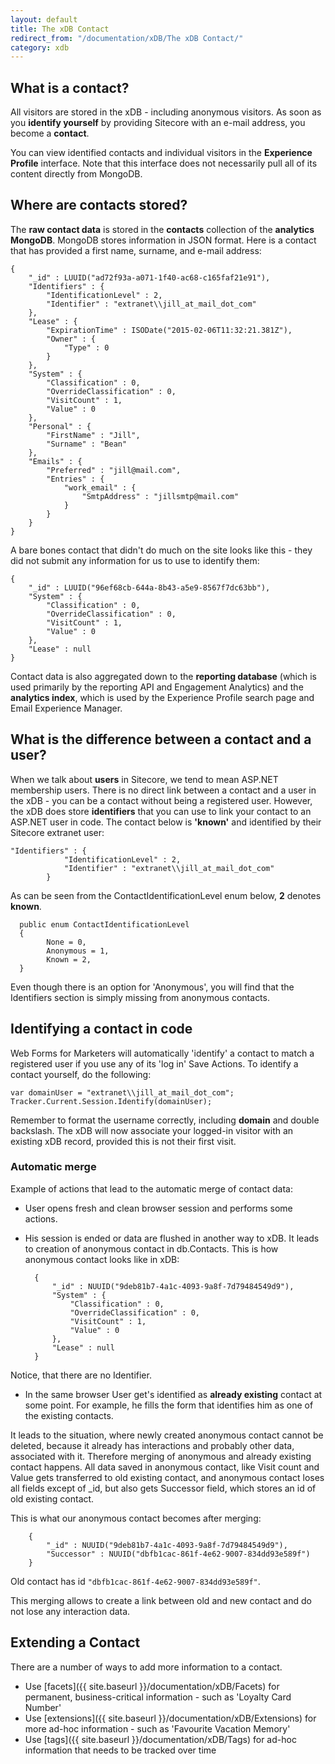 ```yaml
---
layout: default
title: The xDB Contact
redirect_from: "/documentation/xDB/The xDB Contact/"
category: xdb
---
```


## What is a contact?

All visitors are stored in the xDB - including anonymous visitors. As soon as you **identify yourself** by providing Sitecore with an e-mail address, you become a **contact**.

You can view identified contacts and individual visitors in the **Experience Profile** interface. Note that this interface does not necessarily pull all of its content directly from MongoDB.

## Where are contacts stored?
The **raw contact data** is stored in the **contacts** collection of the **analytics MongoDB**. MongoDB stores information in JSON format. Here is a contact that has provided a first name, surname, and e-mail address:

	{
	    "_id" : LUUID("ad72f93a-a071-1f40-ac68-c165faf21e91"),
	    "Identifiers" : {
	        "IdentificationLevel" : 2,
	        "Identifier" : "extranet\\jill_at_mail_dot_com"
	    },
	    "Lease" : {
	        "ExpirationTime" : ISODate("2015-02-06T11:32:21.381Z"),
	        "Owner" : {
	            "Type" : 0
	        }
	    },
	    "System" : {
	        "Classification" : 0,
	        "OverrideClassification" : 0,
	        "VisitCount" : 1,
	        "Value" : 0
	    },
	    "Personal" : {
	        "FirstName" : "Jill",
	        "Surname" : "Bean"
	    },
	    "Emails" : {
	        "Preferred" : "jill@mail.com",
	        "Entries" : {
	            "work_email" : {
	                "SmtpAddress" : "jillsmtp@mail.com"
	            }
	        }
	    }
	}

A bare bones contact that didn't do much on the site looks like this - they did not submit any information for us to use to identify them:

	{
	    "_id" : LUUID("96ef68cb-644a-8b43-a5e9-8567f7dc63bb"),
	    "System" : {
	        "Classification" : 0,
	        "OverrideClassification" : 0,
	        "VisitCount" : 1,
	        "Value" : 0
	    },
	    "Lease" : null
	}

Contact data is also aggregated down to the **reporting database** (which is used primarily by the reporting API and Engagement Analytics) and the **analytics index**, which is used by the Experience Profile search page and Email Experience Manager.

## What is the difference between a contact and a user?

When we talk about **users** in Sitecore, we tend to mean ASP.NET membership users. There is no direct link between a contact and a user in the xDB - you can be a contact without being a registered user. However, the xDB does store **identifiers** that you can use to link your contact to an ASP.NET user in code. The contact below is **'known'** and identified by their Sitecore extranet user:

	"Identifiers" : {
		        "IdentificationLevel" : 2,
		        "Identifier" : "extranet\\jill_at_mail_dot_com"
		    }

As can be seen from the ContactIdentificationLevel enum below, **2** denotes **known**.

	  public enum ContactIdentificationLevel
	  {
		    None = 0,
		    Anonymous = 1,
		    Known = 2,
	  }

Even though there is an option for 'Anonymous', you will find that the Identifiers section is simply missing from anonymous contacts. 

## Identifying a contact in code

Web Forms for Marketers will automatically 'identify' a contact to match a registered user if you use any of its 'log in' Save Actions. To identify a contact yourself, do the following:

	var domainUser = "extranet\\jill_at_mail_dot_com";
	Tracker.Current.Session.Identify(domainUser);

Remember to format the username correctly, including **domain** and double backslash.  The xDB will now associate your logged-in visitor with an existing xDB record, provided this is not their first visit.

### <a name="merge"></a> Automatic merge

Example of actions that lead to the automatic merge of contact data:

* User opens fresh and clean browser session and performs some actions.
* His session is ended or data are flushed in another way to xDB. It leads to creation of anonymous contact in db.Contacts.
This is how anonymous contact looks like in xDB:

        {
            "_id" : NUUID("9deb81b7-4a1c-4093-9a8f-7d79484549d9"),
            "System" : {
                "Classification" : 0,
                "OverrideClassification" : 0,
                "VisitCount" : 1,
                "Value" : 0
            },
            "Lease" : null
        }
Notice, that there are no Identifier.
* In the same browser User get's identified as **already existing** contact at some point. For example, he fills the form that identifies him as one of the existing contacts.

It leads to the situation, where newly created anonymous contact cannot be deleted, because it already has interactions and probably other data, associated with it. Therefore merging of anonymous and already existing contact happens. All data saved in anonymous contact, like Visit count and Value gets transferred to old existing contact, and anonymous contact loses all fields except of _id, but also gets Successor field, which stores an id of old existing contact.

This is what our anonymous contact becomes after merging:

        {
            "_id" : NUUID("9deb81b7-4a1c-4093-9a8f-7d79484549d9"),
            "Successor" : NUUID("dbfb1cac-861f-4e62-9007-834dd93e589f")
        }

Old contact has id `"dbfb1cac-861f-4e62-9007-834dd93e589f"`.

This merging allows to create a link between old and new contact and do not lose any interaction data.



## Extending a Contact

There are a number of ways to add more information to a contact.

* Use [facets]({{ site.baseurl }}/documentation/xDB/Facets) for permanent, business-critical information - such as 'Loyalty Card Number'
* Use [extensions]({{ site.baseurl }}/documentation/xDB/Extensions) for more ad-hoc information - such as 'Favourite Vacation Memory'
* Use [tags]({{ site.baseurl }}/documentation/xDB/Tags) for ad-hoc information that needs to be tracked over time



